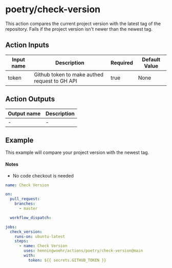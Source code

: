 # poetry/check-version
This action compares the current project version with the latest tag of the repository. Fails if the project version isn't newer than the newest tag.

## Action Inputs
| Input name | Description | Required | Default Value |
| --- | --- | --- | --- |
| token | Github token to make authed request to GH API | true | None |

## Action Outputs
| Output name | Description |
| --- | --- |
| - | - |

## Example
This example will compare your project version with the newest tag.

#### Notes
- No code checkout is needed

```yml
name: Check Version

on:
  pull_request:
    branches:
      - master

  workflow_dispatch:

jobs:
  check_version:
    runs-on: ubuntu-latest
    steps:
      - name: Check Version
        uses: henningwoehr/actions/poetry/check-version@main
        with:
          token: ${{ secrets.GITHUB_TOKEN }}
```